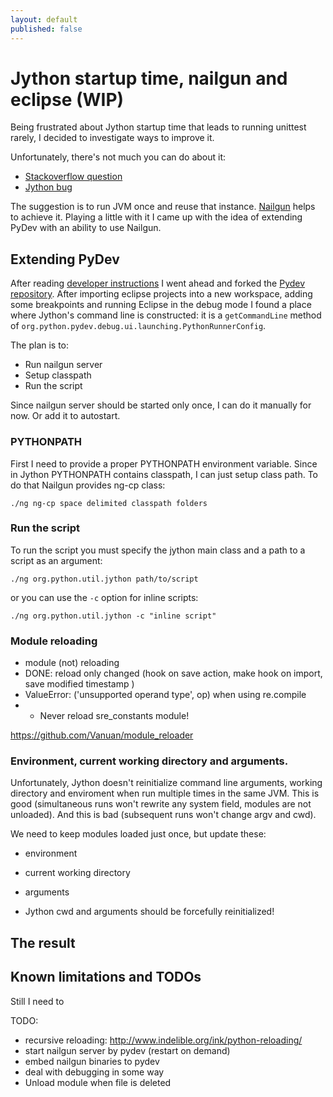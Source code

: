 ```yaml
---
layout: default
published: false
---
```


# Jython startup time, nailgun and eclipse (WIP)

Being frustrated about Jython startup time that leads to running unittest rarely, I decided to investigate ways to improve it.

Unfortunately, there's not much you can do about it: 

* [Stackoverflow question](http://stackoverflow.com/questions/1467827/how-do-i-make-pydev-jython-to-startup-faster-when-running-a-script)
* [Jython bug](http://bugs.jython.org/issue1380)

The suggestion is to run JVM once and reuse that instance. [Nailgun](http://www.martiansoftware.com/nailgun/background.html) helps to achieve it. Playing a little with it I came up with the idea of extending PyDev with an ability to use Nailgun.

## Extending PyDev

After reading [developer instructions](http://www.pydev.org/developers.html) I went ahead and forked the [Pydev repository](https://github.com/Vanuan/Pydev). After importing eclipse projects into a new workspace, adding some breakpoints and running Eclipse in the debug mode I found a place where Jython's command line is constructed: it is a `getCommandLine` method of `org.python.pydev.debug.ui.launching.PythonRunnerConfig`.

The plan is to:

* Run nailgun server
* Setup classpath
* Run the script

Since nailgun server should be started only once, I can do it manually for now. Or add it to autostart.

### PYTHONPATH

First I need to provide a proper PYTHONPATH environment variable. Since in Jython PYTHONPATH contains classpath, I can just setup class path. To do that Nailgun provides ng-cp class:

    ./ng ng-cp space delimited classpath folders

### Run the script

To run the script you must specify the jython main class and a path to a script as an argument:

    ./ng org.python.util.jython path/to/script
    
or you can use the `-c` option for inline scripts:

    ./ng org.python.util.jython -c "inline script"

### Module reloading


* module (not) reloading
* DONE: reload only changed (hook on save action, make hook on import, save modified timestamp )
* ValueError: ('unsupported operand type', op) when using re.compile
* * Never reload sre_constants module!

https://github.com/Vanuan/module_reloader


### Environment, current working directory and arguments.

Unfortunately, Jython doesn't reinitialize command line arguments, working directory and enviroment when run multiple times in the same JVM. This is good (simultaneous runs won't rewrite any system field, modules are not unloaded). And this is bad (subsequent runs won't change argv and cwd).

We need to keep modules loaded just once, but update these:

* environment
* current working directory
* arguments


* Jython cwd and arguments should be forcefully reinitialized!


## The result

## Known limitations and TODOs

Still I need to 

TODO:

* recursive reloading: http://www.indelible.org/ink/python-reloading/
* start nailgun server by pydev (restart on demand)
* embed nailgun binaries to pydev
* deal with debugging in some way
* Unload module when file is deleted